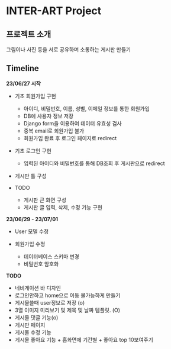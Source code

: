 # INTER-ART Project

## 프로젝트 소개

그림이나 사진 등을 서로 공유하며 소통하는 게시판 만들기

## Timeline


**23/06/27 시작**

- 기초 회원가입 구현
  - 아이디, 비밀번호, 이름, 성별, 이메일 정보를 통한 회원가입
  - DB에 사용자 정보 저장
  - Django form을 이용하여 데이터 유효성 검사
  - 중복 email로 회원가입 불가
  - 회원가입 완료 후 로그인 페이지로 redirect

- 기초 로그인 구현
  - 입력된 아이디와 비밀번호를 통해 DB조회 후 게시판으로 redirect

- 게시판 틀 구성

- TODO
  - 게시판 큰 화면 구성
  - 게시판 글 입력, 삭제, 수정 기능 구현


**23/06/29 - 23/07/01**

- User 모델 수정

- 회원가입 수정
  - 데이터베이스 스키마 변경
  - 비밀번호 암호화

**TODO**

- 네비게이션 바 디자인
- 로그인안하고 home으로 이동 불가능하게 만들기
- 게시물쓸때 user정보로 저장 (o)
- 3열 이미지 미리보기 및 제목 및 날짜 템플릿. (O)
- 게시물 댓글 기능(o)
- 게시판 페이지
- 게시물 수정 기능
- 게시물 좋아요 기능 + 홈화면에 기간별 + 좋아요 top 10보여주기
